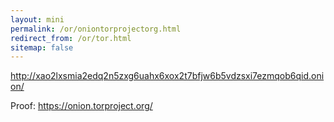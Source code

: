 ```yaml
---
layout: mini
permalink: /or/oniontorprojectorg.html
redirect_from: /or/tor.html
sitemap: false
---
```


http://xao2lxsmia2edq2n5zxg6uahx6xox2t7bfjw6b5vdzsxi7ezmqob6qid.onion/

Proof: https://onion.torproject.org/
